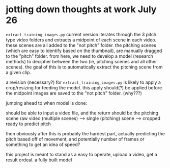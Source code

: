 # jotting down thoughts at work July 26
`extract_training_images.py` current version iterates through the 3 pitch type video folders and extracts a midpoint of each scene in each video.
these scenes are all added to the "not pitch" folder. the pitching scenes (which are easy to identify based on the thumbnail),
are manually dragged to the "pitch" folder. 
from here, we need to develop a model (research methods) to decipher between the two (ie, pitching scenes and all other scenes). the goal of this is to automatically extract 
the pitching scene from a given clip.

a revision (necessary?) for `extract_training_images.py` is likely to apply a crop/resizing for feeding the model. this apply should(?) be applied
before the midpoint images are saved to the "not pitch" folder. (why???)

jumping ahead to when model is done:

should be able to input a video file, and the return should be the pitching scene
raw video (multiple scenes) --> single (pitching) scene --> cropped ready to predict pitch

then obviously after this is probably the hardest part, actually predicting the pitch based off of movement, and potentially number of frames or something to get an idea of speed?

this project is meant to stand as a easy to operate, upload a video, get a result ordeal. a fully built model
